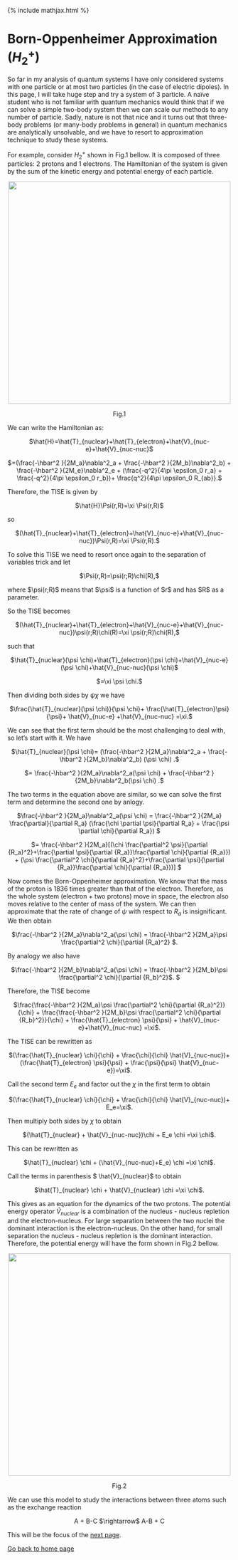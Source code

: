{% include mathjax.html %}

# Born-Oppenheimer Approximation ($H_2^+$)

So far in my analysis of quantum systems I have only considered systems with one particle or at most two particles (in the case of electric dipoles). In this page, I will take huge step and try a system of 3 particle. A naïve student who is not familiar with quantum mechanics would think that if we can solve a simple two-body system then we can scale our methods to any number of particle. Sadly, nature is not that nice and it turns out that three-body problems (or many-body problems in general) in quantum mechanics are analytically unsolvable, and we have to resort to approximation technique to study these systems.   

For example, consider $H_2^+$ shown in Fig.1 bellow. It is composed of three particles: 2 protons and 1 electrons. The Hamiltonian of the system is given by the sum of the kinetic energy and potential energy of each particle.

<p align="center"><img src="https://user-images.githubusercontent.com/35305574/38473469-79e4be14-3b5e-11e8-8c9e-887bc297ffff.jpg" width="500"></p>
<p align="center">Fig.1</p>

We can write the Hamiltonian as:

<p align="center">$\hat{H}=\hat{T}_{nuclear}+\hat{T}_{electron}+\hat{V}_{nuc-e}+\hat{V}_{nuc-nuc}$</p>

<p align="center">$=(\frac{-\hbar^2 }{2M_a}\nabla^2_a + \frac{-\hbar^2 }{2M_b}\nabla^2_b) + \frac{-\hbar^2 }{2M_e}\nabla^2_e + (\frac{-q^2}{4\pi \epsilon_0 r_a} + \frac{-q^2}{4\pi \epsilon_0 r_b})+ \frac{q^2}{4\pi \epsilon_0 R_{ab}}.$</p>

Therefore, the TISE is given by

<p align="center">$\hat{H}\Psi(r,R)=\xi \Psi(r,R)$</p>
so
<p align="center">$(\hat{T}_{nuclear}+\hat{T}_{electron}+\hat{V}_{nuc-e}+\hat{V}_{nuc-nuc})\Psi(r,R)=\xi \Psi(r,R).$</p>

To solve this TISE we need to resort once again to the separation of variables trick and let

<p align="center">$\Psi(r,R)=\psi(r;R)\chi(R),$</p>
where $\psi(r;R)$ means that $\psi$ is a function of $r$ and has $R$ as a parameter.

So the TISE becomes

<p align="center">$(\hat{T}_{nuclear}+\hat{T}_{electron}+\hat{V}_{nuc-e}+\hat{V}_{nuc-nuc})\psi(r;R)\chi(R)=\xi \psi(r;R)\chi(R),$</p>

such that

<p align="center">$\hat{T}_{nuclear}(\psi \chi)+\hat{T}_{electron}(\psi \chi)+\hat{V}_{nuc-e}(\psi \chi)+\hat{V}_{nuc-nuc}(\psi \chi)$</p>
  <p align="center">$=\xi \psi \chi.$</p>

Then dividing both sides by $\psi \chi$ we have

<p align="center">$\frac{\hat{T}_{nuclear}(\psi \chi)}{\psi \chi}+ \frac{\hat{T}_{electron}\psi}{\psi}+ \hat{V}_{nuc-e} +\hat{V}_{nuc-nuc} =\xi.$</p>

We can see that the first term should be the most challenging to deal with, so let’s start with it. We have 

<p align="center"> $\hat{T}_{nuclear}(\psi \chi)= (\frac{-\hbar^2 }{2M_a}\nabla^2_a + \frac{-\hbar^2 }{2M_b}\nabla^2_b) (\psi \chi) .$</p>

<p align="center"> $= \frac{-\hbar^2 }{2M_a}\nabla^2_a(\psi \chi) + \frac{-\hbar^2 }{2M_b}\nabla^2_b(\psi \chi) .$</p>

The two terms in the equation above are similar, so we can solve the first term and determine the second one by anlogy.


<p align="center"> $\frac{-\hbar^2 }{2M_a}\nabla^2_a(\psi \chi) = \frac{-\hbar^2 }{2M_a} \frac{\partial}{\partial R_a} (\frac{\chi \partial \psi}{\partial R_a} + \frac{\psi \partial \chi}{\partial R_a}) $</p>

<p align="center"> $= \frac{-\hbar^2 }{2M_a}[(\chi \frac{\partial^2 \psi}{\partial {R_a}^2}+\frac{\partial \psi}{\partial {R_a}}\frac{\partial \chi}{\partial {R_a}}) +  (\psi \frac{\partial^2 \chi}{\partial {R_a}^2}+\frac{\partial \psi}{\partial {R_a}}\frac{\partial \chi}{\partial {R_a}})] $</p>

Now comes the Born-Oppenheimer approximation. We know that the mass of the proton is 1836 times greater than that of the electron. Therefore, as the whole system (electron + two protons) move in space, the electron also moves relative to the center of mass of the system. We can then approximate that the rate of change of $\psi$ with respect to $R_a$ is insignificant. We then obtain

<p align="center"> $\frac{-\hbar^2 }{2M_a}\nabla^2_a(\psi \chi) = \frac{-\hbar^2 }{2M_a}\psi \frac{\partial^2 \chi}{\partial {R_a}^2} $.</p>

By analogy we also have 

<p align="center"> $\frac{-\hbar^2 }{2M_b}\nabla^2_a(\psi \chi) = \frac{-\hbar^2 }{2M_b}\psi \frac{\partial^2 \chi}{\partial {R_b}^2}$. $</p>

Therefore, the TISE become

<p align="center"> $\frac{\frac{-\hbar^2 }{2M_a}\psi \frac{\partial^2 \chi}{\partial {R_a}^2}}{\chi} + \frac{\frac{-\hbar^2 }{2M_b}\psi \frac{\partial^2 \chi}{\partial {R_b}^2}}{\chi} + \frac{\hat{T}_{electron} \psi}{\psi} + \hat{V}_{nuc-e}+\hat{V}_{nuc-nuc} =\xi$.</p>

The TISE can be rewritten as 

<p align="center"> $(\frac{\hat{T}_{nuclear} \chi}{\chi} + \frac{\chi}{\chi} \hat{V}_{nuc-nuc})+ (\frac{\hat{T}_{electron} \psi}{\psi} + \frac{\psi}{\psi} \hat{V}_{nuc-e})=\xi$.</p>

Call the second term $E_e$ and factor out the $\chi$ in the first term to obtain

<p align="center"> $(\frac{\hat{T}_{nuclear} \chi}{\chi} + \frac{\chi}{\chi} \hat{V}_{nuc-nuc})+ E_e=\xi$.</p>

Then multiply both sides by $\chi$ to obtain

<p align="center"> $(\hat{T}_{nuclear} + \hat{V}_{nuc-nuc})\chi + E_e \chi =\xi \chi$.</p>

This can be rewritten as 

<p align="center"> $\hat{T}_{nuclear} \chi + (\hat{V}_{nuc-nuc}+E_e) \chi =\xi \chi$.</p>

Call the terms in parenthesis $ \hat{V}_{nuclear}$ to obtain

<p align="center"> $\hat{T}_{nuclear} \chi + \hat{V}_{nuclear} \chi =\xi \chi$.</p>

This gives as an equation for the dynamics of the two protons. The potential energy operator $\hat{V}_{nuclear}$ is a combination of the nucleus - nucleus repletion and the electron-nucleus. For large separation between the two nuclei the dominant interaction is the electron-nucleus. On the other hand, for small separation the nucleus - nucleus repletion is the dominant interaction. Therefore, the potential energy will have the form shown in Fig.2 bellow.


<p align="center"><img src="https://user-images.githubusercontent.com/35305574/38476034-bac110fc-3b79-11e8-8f23-d9108b18a1d9.jpeg" width="500"></p>
<p align="center">Fig.2</p>

We can use this model to study the interactions between three atoms such as the exchange reaction
<p align="center"> A + B-C $\rightarrow$ A-B + C</p>

This will be the focus of the [next page](/ABC.md).




[Go back to home page](/README.md)

